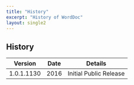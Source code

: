 ```yaml
---
title: "History"
excerpt: "History of WordDoc"
layout: single2
---
```


## History
| Version | Date | Details|
|-|-|-|
|1.0.1.1130 | 2016 | Initial Public Release | 
